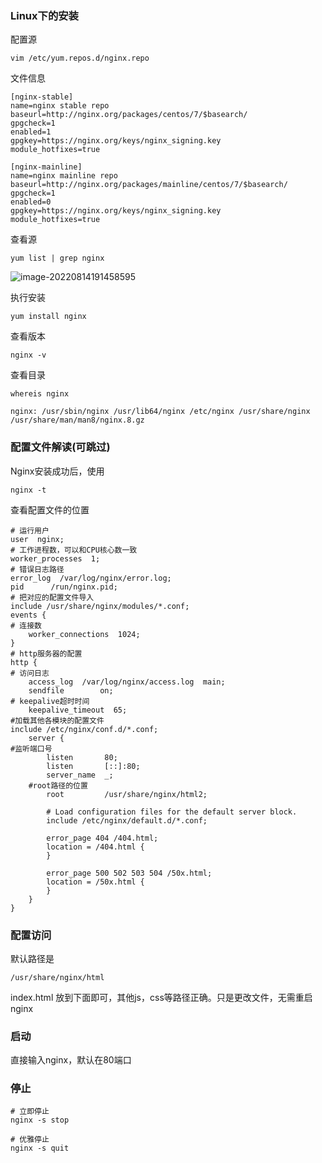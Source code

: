 ### Linux下的安装

配置源

```shell
vim /etc/yum.repos.d/nginx.repo
```

文件信息

```shell
[nginx-stable]
name=nginx stable repo
baseurl=http://nginx.org/packages/centos/7/$basearch/
gpgcheck=1
enabled=1
gpgkey=https://nginx.org/keys/nginx_signing.key
module_hotfixes=true

[nginx-mainline]
name=nginx mainline repo
baseurl=http://nginx.org/packages/mainline/centos/7/$basearch/
gpgcheck=1
enabled=0
gpgkey=https://nginx.org/keys/nginx_signing.key
module_hotfixes=true
```

查看源

```shell
yum list | grep nginx
```

![image-20220814191458595](https://typora-imagebed.oss-cn-beijing.aliyuncs.com/img/image-20220814191458595.png)

执行安装

```shell
yum install nginx
```

查看版本

```shell
nginx -v
```

查看目录

```shell
whereis nginx
```

```shell
nginx: /usr/sbin/nginx /usr/lib64/nginx /etc/nginx /usr/share/nginx /usr/share/man/man8/nginx.8.gz
```

### 配置文件解读(可跳过)

Nginx安装成功后，使用

```shell
nginx -t
```

查看配置文件的位置

```shell
# 运行用户
user  nginx;
# 工作进程数，可以和CPU核心数一致
worker_processes  1;
# 错误日志路径
error_log  /var/log/nginx/error.log;
pid      /run/nginx.pid;
# 把对应的配置文件导入
include /usr/share/nginx/modules/*.conf;
events {
# 连接数
    worker_connections  1024;
}
# http服务器的配置
http {
# 访问日志
    access_log  /var/log/nginx/access.log  main;
    sendfile        on;
# keepalive超时时间
    keepalive_timeout  65;
#加载其他各模块的配置文件
include /etc/nginx/conf.d/*.conf;
    server {
#监听端口号
        listen       80;
        listen       [::]:80;
        server_name  _;
    #root路径的位置
        root         /usr/share/nginx/html2;

        # Load configuration files for the default server block.
        include /etc/nginx/default.d/*.conf;

        error_page 404 /404.html;
        location = /404.html {
        }

        error_page 500 502 503 504 /50x.html;
        location = /50x.html {
        }
    }
}
```

### 配置访问

默认路径是

```shell
/usr/share/nginx/html
```

index.html 放到下面即可，其他js，css等路径正确。只是更改文件，无需重启nginx

### 启动

直接输入nginx，默认在80端口



### 停止

```shell
# 立即停止
nginx -s stop

# 优雅停止
nginx -s quit
```

